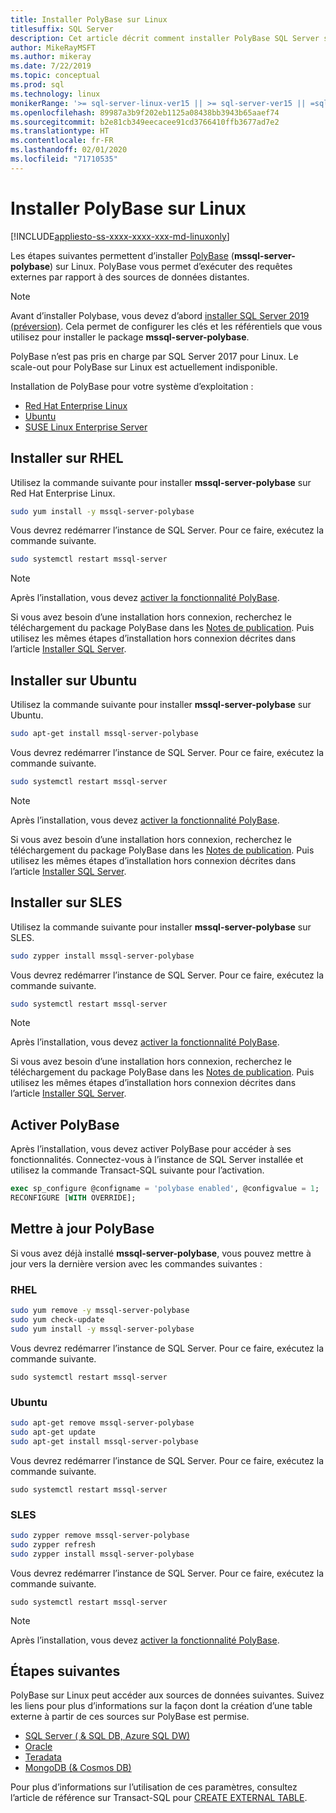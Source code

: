 ```yaml
---
title: Installer PolyBase sur Linux
titlesuffix: SQL Server
description: Cet article décrit comment installer PolyBase SQL Server sur Linux.
author: MikeRayMSFT
ms.author: mikeray
ms.date: 7/22/2019
ms.topic: conceptual
ms.prod: sql
ms.technology: linux
monikerRange: '>= sql-server-linux-ver15 || >= sql-server-ver15 || =sqlallproducts-allversions'
ms.openlocfilehash: 89987a3b9f202eb1125a08438bb3943b65aaef74
ms.sourcegitcommit: b2e81cb349eecacee91cd3766410ffb3677ad7e2
ms.translationtype: HT
ms.contentlocale: fr-FR
ms.lasthandoff: 02/01/2020
ms.locfileid: "71710535"
---
```

# <a name="install-polybase-on-linux"></a>Installer PolyBase sur Linux

[!INCLUDE[appliesto-ss-xxxx-xxxx-xxx-md-linuxonly](../../includes/appliesto-ss-xxxx-xxxx-xxx-md-linuxonly.md)]

Les étapes suivantes permettent d’installer [PolyBase](../../relational-databases/search/full-text-search.md) (**mssql-server-polybase**) sur Linux. PolyBase vous permet d’exécuter des requêtes externes par rapport à des sources de données distantes. 

>[!NOTE]
> Avant d’installer Polybase, vous devez d’abord [installer SQL Server 2019 (préversion)](../../linux/sql-server-linux-setup.md#platforms). Cela permet de configurer les clés et les référentiels que vous utilisez pour installer le package **mssql-server-polybase**.
>
> PolyBase n’est pas pris en charge par SQL Server 2017 pour Linux.
> Le scale-out pour PolyBase sur Linux est actuellement indisponible.

Installation de PolyBase pour votre système d’exploitation :

- [Red Hat Enterprise Linux](#RHEL)
- [Ubuntu](#ubuntu)
- [SUSE Linux Enterprise Server](#SLES)



## <a name="RHEL">Installer sur RHEL</a>

Utilisez la commande suivante pour installer **mssql-server-polybase** sur Red Hat Enterprise Linux. 

```bash
sudo yum install -y mssql-server-polybase
```

Vous devrez redémarrer l’instance de SQL Server. Pour ce faire, exécutez la commande suivante.

```bash
sudo systemctl restart mssql-server
```

>[!NOTE]
>Après l’installation, vous devez [activer la fonctionnalité PolyBase](#enable).

Si vous avez besoin d’une installation hors connexion, recherchez le téléchargement du package PolyBase dans les [Notes de publication](../../linux/sql-server-linux-release-notes.md). Puis utilisez les mêmes étapes d’installation hors connexion décrites dans l’article [Installer SQL Server](../../linux/sql-server-linux-setup.md#offline).

## <a name="ubuntu">Installer sur Ubuntu</a>

Utilisez la commande suivante pour installer **mssql-server-polybase** sur Ubuntu. 

```bash
sudo apt-get install mssql-server-polybase
```

Vous devrez redémarrer l’instance de SQL Server. Pour ce faire, exécutez la commande suivante.

```bash
sudo systemctl restart mssql-server
```

>[!NOTE]
>Après l’installation, vous devez [activer la fonctionnalité PolyBase](#enable).

Si vous avez besoin d’une installation hors connexion, recherchez le téléchargement du package PolyBase dans les [Notes de publication](../../linux/sql-server-linux-release-notes.md). Puis utilisez les mêmes étapes d’installation hors connexion décrites dans l’article [Installer SQL Server](../../linux/sql-server-linux-setup.md#offline).

## <a name="SLES">Installer sur SLES</a>

Utilisez la commande suivante pour installer **mssql-server-polybase** sur SLES. 

```bash
sudo zypper install mssql-server-polybase
```

Vous devrez redémarrer l’instance de SQL Server. Pour ce faire, exécutez la commande suivante.

```bash
sudo systemctl restart mssql-server
```

>[!NOTE]
>Après l’installation, vous devez [activer la fonctionnalité PolyBase](#enable).


Si vous avez besoin d’une installation hors connexion, recherchez le téléchargement du package PolyBase dans les [Notes de publication](../../linux/sql-server-linux-release-notes.md). Puis utilisez les mêmes étapes d’installation hors connexion décrites dans l’article [Installer SQL Server](../../linux/sql-server-linux-setup.md#offline).


## <a name="enable">Activer PolyBase</a> 

Après l’installation, vous devez activer PolyBase pour accéder à ses fonctionnalités. Connectez-vous à l’instance de SQL Server installée et utilisez la commande Transact-SQL suivante pour l’activation.

```sql
exec sp_configure @configname = 'polybase enabled', @configvalue = 1;
RECONFIGURE [WITH OVERRIDE];
```

## <a name="update-polybase"></a>Mettre à jour PolyBase

Si vous avez déjà installé **mssql-server-polybase**, vous pouvez mettre à jour vers la dernière version avec les commandes suivantes :

### <a name="rhel"></a>RHEL

```bash
sudo yum remove -y mssql-server-polybase
sudo yum check-update
sudo yum install -y mssql-server-polybase
```

Vous devrez redémarrer l’instance de SQL Server. Pour ce faire, exécutez la commande suivante.

```
sudo systemctl restart mssql-server
```

### <a name="ubuntu"></a>Ubuntu

```bash
sudo apt-get remove mssql-server-polybase
sudo apt-get update 
sudo apt-get install mssql-server-polybase
```

Vous devrez redémarrer l’instance de SQL Server. Pour ce faire, exécutez la commande suivante.

```
sudo systemctl restart mssql-server
```

### <a name="sles"></a>SLES

```bash
sudo zypper remove mssql-server-polybase
sudo zypper refresh
sudo zypper install mssql-server-polybase
```

Vous devrez redémarrer l’instance de SQL Server. Pour ce faire, exécutez la commande suivante.

```
sudo systemctl restart mssql-server
```

>[!NOTE]
>Après l’installation, vous devez [activer la fonctionnalité PolyBase](#enable).

## <a name="next-steps"></a>Étapes suivantes

PolyBase sur Linux peut accéder aux sources de données suivantes. Suivez les liens pour plus d’informations sur la façon dont la création d’une table externe à partir de ces sources sur PolyBase est permise. 

- [SQL Server ( & SQL DB, Azure SQL DW)](../../relational-databases/polybase/polybase-configure-sql-server.md)
- [Oracle](../../relational-databases/polybase/polybase-configure-oracle.md)
- [Teradata](../../relational-databases/polybase/polybase-configure-teradata.md)
- [MongoDB (& Cosmos DB)](../../relational-databases/polybase/polybase-configure-mongodb.md)

Pour plus d’informations sur l’utilisation de ces paramètres, consultez l’article de référence sur Transact-SQL pour [CREATE EXTERNAL TABLE](../../t-sql/statements/create-external-table-transact-sql.md).

